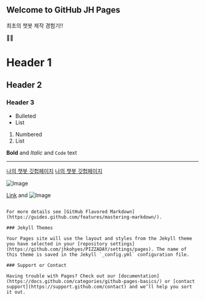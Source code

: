 ## Welcome to GitHub JH Pages 

최초의 챗봇 제작 경험기!!




👀👩

# Header 1
## Header 2
### Header 3

- Bulleted
- List

1. Numbered
2. List

**Bold** and _Italic_ and `Code` text

---
[나의 챗봇 깃헙페이지](https://jhkohyes.github.io/PIZZADAY/)
[나의 챗봇 깃헙페이지](https://sinnara2021.github.io/pizzabesll/)  


![Image]( https://cdn.pixabay.com/photo/2017/12/10/14/47/pizza-3010062_960_720.jpg )


[Link](url) and ![Image](src)
```

For more details see [GitHub Flavored Markdown](https://guides.github.com/features/mastering-markdown/).

### Jekyll Themes

Your Pages site will use the layout and styles from the Jekyll theme you have selected in your [repository settings](https://github.com/jhkohyes/PIZZADAY/settings/pages). The name of this theme is saved in the Jekyll `_config.yml` configuration file.

### Support or Contact

Having trouble with Pages? Check out our [documentation](https://docs.github.com/categories/github-pages-basics/) or [contact support](https://support.github.com/contact) and we’ll help you sort it out.
